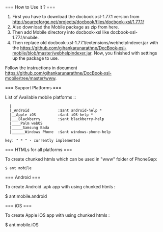 ===	How to Use it ? ===

1. First you have to download the docbook xsl-1.77.1 version from http://sourceforge.net/projects/docbook/files/docbook-xsl/1.77.1/
2. Also download the Mobile package as zip from here.
3. Then add Mobile directory into docbook-xsl like docbook-xsl-1.77.1/mobile.
4. Then replace old docbook-xsl-1.77.1/extensions/webhelpIndexer.jar with the 
	https://github.com/gihankarunarathne/DocBook-xsl-mobile/blob/master/webhelpindexer.jar.
Now, you finished with settings up the package to use.

Follow the instructions in document https://github.com/gihankarunarathne/DocBook-xsl-mobile/tree/master/www.

===	Support Platforms ===
	
  List of Available mobile platforms ::
<pre><code>  |
  |_Android             :$ant android-help *
  |__Apple iOS          :$ant iOS-help *
  |___Blackberry        :$ant blackberry-help
  |____Palm webOS
  |_____Samsung Bada
  |______Windows Phone	:$ant windows-phone-help </code></pre>
  
    key: " * " - currently implemented

=== HTMLs for all platforms ===

To create chunked htmls which can be used in "www" folder of PhoneGap:

	$ ant mobile


=== Android  ===

To create Android .apk app with using chunked htmls :

  $ ant mobile.android
  
=== iOS ===

To create Apple iOS app with using chunked htmls :

  $ ant mobile.iOS
  